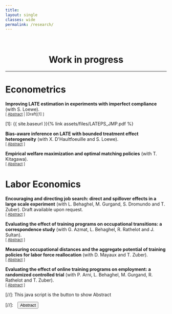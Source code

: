 ```yaml
---
title: 
layout: single
classes: wide
permalink: /research/
---
```

<br/> 

<!-- Google Tag Manager (noscript) -->
<noscript><iframe src="https://www.googletagmanager.com/ns.html?id=GTM-PNS829G"
height="0" width="0" style="display:none;visibility:hidden"></iframe></noscript>
<!-- End Google Tag Manager (noscript) -->

# <center> Work in progress </center>
- - -

# Econometrics 

**Improving LATE estimation in experiments with imperfect compliance** (with S. Loewe). <br/>
<small>[ <a href="#/" onclick="visib('improve-late')">Abstract</a> | [Draft][1] ]  </small>

<div id="improve-late" style="display: none; text-align: justify; line-height: 1.2" ><small>
Experiments with imperfect compliance are ubiquitous in applied economics and policy evaluation. Estimation of causal effects in such setting relies on an Instrumental Variable (IV) strategy, which can often yield imprecise and thus possibly uninformative inference when compliance rates are low. We tackle this issue by proposing a Test-and-Select estimator that exploits covariate information to restrict estimation to a subpopulation with non-zero compliance. We derive the asymptotic properties of our proposed estimator under standard and weak-IV-like asymptotics, and study its finite sample properties in Monte-Carlo simulations. We clarify under which conditions it dominates the usual 2SLS estimator in terms of precision. Under an assumption on the degree of treatment effect heterogeneity, our estimator remains first-order unbiased with respect to the Local Average Treatment Effect (LATE) estimand, setting it apart from alternatives in the burgeoning literature on the use of covariates to improve the precision of IV estimators. This robustness to treatment effect heterogeneity is illustrated using Monte-Carlo simulations and an application to a large-scale experiment on job search counseling. Our proposal therefore provides an alternative to applied economists seeking an improvement in precision while keeping an estimator more tightly linked to the original LATE estimand.
</small><br><br/></div>
[1]: {{ site.baseurl }}{% link assets/files/LATEPS_JMP.pdf %}

**Bias-aware inference on LATE with bounded treatment effect heterogeneity** (with X. D'Haultfoeuille and S. Loewe). <br/>
<small>[ <a href="#/" onclick="visib('bias-aware-late')">Abstract</a> ] </small>

<div id="bias-aware-late" style="display: none; text-align: justify; line-height: 1.2" ><small>
As a follow-up research project, this work consider the setting studied in Hazard and Löwe (2022, see above) under the milder restriction of bounded treatment effect heterogeneity. We consider the use of bias-aware inference techniques, that have received a renewed attention in the recent econometric literature on treatment effect estimation. In the case of LATE estimation with heterogeneous first-stages across groups defined by covariates, our assumption of bounded treatment effect heterogeneity yields a set of restrictions on the relationship between the Intention-to-Treat (ITT) and the first-stage statistics within each group. We (i) derive the worst-case bias of an Anderson-Rubin statistic in this framework, (ii) propose a procedure to create bias-aware Confidence Intervals (CIs) for the LATE by (repeated) test inversion, and (iii) study the properties of the resulting CIs compared to standard inferential procedures.
</small><br><br/></div>


**Empirical welfare maximization and optimal matching policies** (with T. Kitagawa). <br/>
<small>[ <a href="#/" onclick="visib('EWM-opt-match')">Abstract</a> ] </small>

<div id="EWM-opt-match" style="display: none; text-align: justify; line-height: 1.2" ><small>
Suppose a policy maker has to choose (based on quasi-experimental data) how to match two types of individuals (e.g., job seekers and caseworkers, students and teachers etc.) to maximize a given measure of output (job finding rate, grades etc.). Following the empirical welfare maximization principle, a feasible decision rule could be to implement the allocation that would yield the highest possible output as estimated from the sample. How well would perform such a decision rule compared to the actual optimal allocation? Earlier work by T. Kitagawa and A. Tetenov (2018) have already derive finite sample guarantees on the performance of such rules for the choice of a binary treatment —-- but not for the choice of an entire matching policy, as is the goal of this project. Building on the optimal transport literature, we aim at deriving such bounds in this particular setting.
</small><br><br/></div>

# Labor Economics 

**Encouraging and directing job search: direct and spillover effects in a large scale experiment** (with L. Behaghel, M. Gurgand, S. Dromundo and T. Zuber). Draft available upon request.<br/>
<small>[ <a href="#/" onclick="visib('lbb-job-search')">Abstract</a> ] </small>

<div id="lbb-job-search" style="display: none; text-align: justify; line-height: 1.2" ><small>
We analyze the employment effects of directing job seekers' applications towards establishments likely to recruit, building upon an existing Internet platform developed by the French public employment service. Our two-sided randomization design, with about 1.2 million job seekers and 100,000 establishments, allows us to precisely measure the activation and redirection effects of the recommender system at hand. Indeed, aside from the overall effect on employment of our intervention --- a 2\% increase in job finding rates for women, who appear to be more activated by our treatment --- part of our design aimed at reallocating the workforce from slack to tight markets in order to reduce the occupational mismatch. Drawing on the recent literature on the econometrics of interference effects, we estimate that by redirecting the search effort of some job seekers outside their initial job market, we reduced congestion (on the job seekers' side) in slack markets. This effect is partly offset by the increased competition in initially tight markets, yet the magnitude of such congestion suggest a net gain from our reorientation intervention.
</small><br><br/></div>


**Evaluating the effect of training programs on occupational transitions: a correspondence study** (with G. Azmat, L. Behaghel, R. Rathelot and J. Sultan).<br/>
<small>[ <a href="#/" onclick="visib('CS-study-training')">Abstract</a> ] </small>

<div id="CS-study-training" style="display: none; text-align: justify; line-height: 1.2" ><small>
To which extent can short and/or long training programs help in moving from slack to tight labor markets? In order to answer this question, we send to firms fake CVs where we manipulate the occupation the applicant used to work in, and the type of training s/he has received related to the occupation firms are hiring in. Preliminary results are encouraging, showing contrasts between the different versions of the CVs tested. We plan on studying the heterogeneity of the effect of training programs on callback rates depending on labor market tightness, and relate it to the theoretical predictions of a search and matching model of the labor market.
</small><br><br/></div>


**Measuring occupational distances and the aggregate potential of training policies for labor force reallocation** (with D. Mayaux and T. Zuber).<br/>
<small>[ <a href="#/" onclick="visib('occ-distance-training')">Abstract</a> ] </small>

<div id="occ-distance-training" style="display: none; text-align: justify; line-height: 1.2" ><small>
How related are different jobs in terms of skills? To what extent training programs allow to move across jobs that differ in skills, and to what extent can this reduce the ``mismatch'' unemployment --- i.e., the unemployment due to unbalances in labor demand vs. supply across occupations? The existing literature often answered the first question based on expert knowledge and existing job classification systems (O*NET, ROME classification in France etc.). Instead, we propose to build new measures of skill proximity across jobs based on job descriptions from vacancy data --- using state-of-the-art Natural Language Processing (NLP) techniques. Making use of the skill distance measure produced, we describe the labor supply reallocations associated with the use of training programs by french job seekers --- using comprehensive administrative data on unemployment spells, training use and employer-employee data. Comparing such occupational transitions in relationship with labor market tightness measures, we aim to assess the extent to which public funded training programs contribute to the reduction of mismatch unemployment.
</small><br><br/></div>


**Evaluating the effect of online training programs on employment: a randomized controlled trial** (with P. Arni, L. Behaghel, M. Gurgand, R. Rathelot and T. Zuber).<br/>
<small>[ <a href="#/" onclick="visib('RCT-foad')">Abstract</a> ] </small>

<div id="RCT-foad" style="display: none; text-align: justify; line-height: 1.2" ><small>
Training programs are famously difficult to evaluate in controlled experiments due to the absence of effective and ethical encouragement devices to increase training take-up rates. In this project, we collaborate with the French Public Employment Services (PES) in order to try various encouragement designs to increase the use of online training programs &mdash that have been massively developed in the wake of the Covid pandemic. In order to maximize statistical power, we design our questionnaires with the aim to identify sub-populations that are more likely to comply to our encouragement &mdash that is a combination of some information disclosure on tightness across neighboring labor markets and a decrease of the administrative burden associated to training inscription procedures.
</small><br><br/></div>

[//]: This java script is the button to show Abstract
<script>
 function visib(id) {
  var x = document.getElementById(id);
  if (x.style.display === "block") {
    x.style.display = "none";
  } else {
    x.style.display = "block";
  }
}
</script>

[//]:&emsp;<button onclick="visib('polariz')" class="btn btn--inverse btn--small">Abstract</button>
